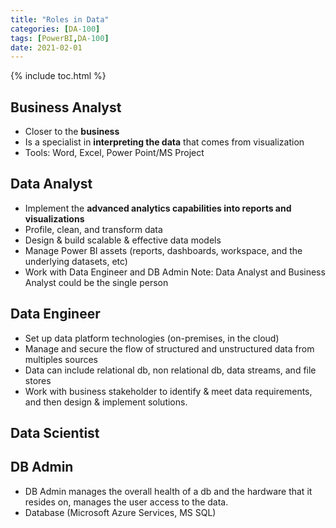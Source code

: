 ```yaml
---
title: "Roles in Data"
categories: [DA-100]
tags: [PowerBI,DA-100]
date: 2021-02-01
---
```


{% include toc.html %}

## Business Analyst
- Closer to the **business**
- Is a specialist in **interpreting the data** that comes from visualization
- Tools: Word, Excel, Power Point/MS Project

## Data Analyst
- Implement the **advanced analytics capabilities into reports and visualizations**
- Profile, clean, and transform data
- Design & build scalable & effective data models
- Manage Power BI assets (reports, dashboards, workspace, and the underlying datasets, etc)
- Work with Data Engineer and DB Admin
Note: Data Analyst and Business Analyst could be the single person

## Data Engineer
- Set up data platform technologies (on-premises, in the cloud)
- Manage and secure the flow of structured and unstructured data from multiples sources
- Data can include relational db, non relational db, data streams, and file stores
- Work with business stakeholder to identify & meet data requirements, and then design & implement solutions.

## Data Scientist

## DB Admin
- DB Admin manages the overall health of a db and the hardware that it resides on, manages the user access to the data.
- Database (Microsoft Azure Services, MS SQL)

